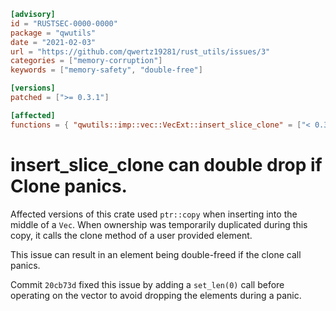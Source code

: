 ```toml
[advisory]
id = "RUSTSEC-0000-0000"
package = "qwutils"
date = "2021-02-03"
url = "https://github.com/qwertz19281/rust_utils/issues/3"
categories = ["memory-corruption"]
keywords = ["memory-safety", "double-free"]

[versions]
patched = [">= 0.3.1"]

[affected]
functions = { "qwutils::imp::vec::VecExt::insert_slice_clone" = ["< 0.3.1"] }
```

# insert_slice_clone can double drop if Clone panics.

Affected versions of this crate used `ptr::copy` when inserting into the middle
of a `Vec`. When ownership was temporarily duplicated during this copy, it calls
the clone method of a user provided element.

This issue can result in an element being double-freed if the clone call panics.

Commit `20cb73d` fixed this issue by adding a `set_len(0)` call before
operating on the vector to avoid dropping the elements during a panic.
